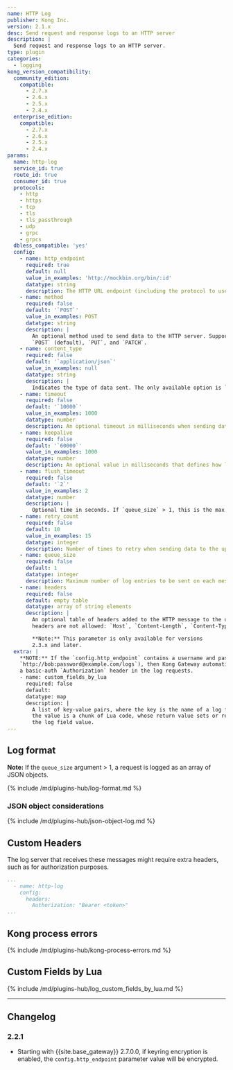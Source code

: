 ```yaml
---
name: HTTP Log
publisher: Kong Inc.
version: 2.1.x
desc: Send request and response logs to an HTTP server
description: |
  Send request and response logs to an HTTP server.
type: plugin
categories:
  - logging
kong_version_compatibility:
  community_edition:
    compatible:
      - 2.7.x
      - 2.6.x
      - 2.5.x
      - 2.4.x
  enterprise_edition:
    compatible:
      - 2.7.x
      - 2.6.x
      - 2.5.x
      - 2.4.x
params:
  name: http-log
  service_id: true
  route_id: true
  consumer_id: true
  protocols:
    - http
    - https
    - tcp
    - tls
    - tls_passthrough
    - udp
    - grpc
    - grpcs
  dbless_compatible: 'yes'
  config:
    - name: http_endpoint
      required: true
      default: null
      value_in_examples: 'http://mockbin.org/bin/:id'
      datatype: string
      description: The HTTP URL endpoint (including the protocol to use) to which the data is sent.
    - name: method
      required: false
      default: '`POST`'
      value_in_examples: POST
      datatype: string
      description: |
        An optional method used to send data to the HTTP server. Supported values are
        `POST` (default), `PUT`, and `PATCH`.
    - name: content_type
      required: false
      default: '`application/json`'
      value_in_examples: null
      datatype: string
      description: |
        Indicates the type of data sent. The only available option is `application/json`.
    - name: timeout
      required: false
      default: '`10000`'
      value_in_examples: 1000
      datatype: number
      description: An optional timeout in milliseconds when sending data to the upstream server.
    - name: keepalive
      required: false
      default: '`60000`'
      value_in_examples: 1000
      datatype: number
      description: An optional value in milliseconds that defines how long an idle connection will live before being closed.
    - name: flush_timeout
      required: false
      default: '`2`'
      value_in_examples: 2
      datatype: number
      description: |
        Optional time in seconds. If `queue_size` > 1, this is the max idle time before sending a log with less than `queue_size` records.    
    - name: retry_count
      required: false
      default: 10
      value_in_examples: 15
      datatype: integer
      description: Number of times to retry when sending data to the upstream server.
    - name: queue_size
      required: false
      default: 1
      datatype: integer
      description: Maximum number of log entries to be sent on each message to the upstream server.
    - name: headers
      required: false
      default: empty table
      datatype: array of string elements
      description: |
        An optional table of headers added to the HTTP message to the upstream server. The following
        headers are not allowed: `Host`, `Content-Length`, `Content-Type`.

        **Note:** This parameter is only available for versions
        2.3.x and later.
  extra: |
    **NOTE:** If the `config.http_endpoint` contains a username and password (for example,
    `http://bob:password@example.com/logs`), then Kong Gateway automatically includes
    a basic-auth `Authorization` header in the log requests.
    - name: custom_fields_by_lua
      required: false
      default:
      datatype: map
      description: |
        A list of key-value pairs, where the key is the name of a log field and
        the value is a chunk of Lua code, whose return value sets or replaces
        the log field value.
---
```


## Log format

**Note:** If the `queue_size` argument > 1, a request is logged as an array of JSON objects.

{% include /md/plugins-hub/log-format.md %}

### JSON object considerations

{% include /md/plugins-hub/json-object-log.md %}


## Custom Headers

The log server that receives these messages might require extra headers, such as for authorization purposes.

```yaml
...
  - name: http-log
    config:
      headers:
        Authorization: "Bearer <token>"
...
```

## Kong process errors

{% include /md/plugins-hub/kong-process-errors.md %}

## Custom Fields by Lua

{% include /md/plugins-hub/log_custom_fields_by_lua.md %}

---

## Changelog

### 2.2.1

* Starting with {{site.base_gateway}} 2.7.0.0, if keyring encryption is enabled,
 the `config.http_endpoint` parameter value will be encrypted.
